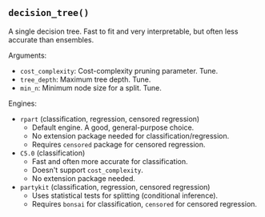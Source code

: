 ## `decision_tree()`

A single decision tree. Fast to fit and very interpretable, but often less accurate than ensembles.

Arguments:
* `cost_complexity`: Cost-complexity pruning parameter. Tune.
* `tree_depth`: Maximum tree depth. Tune.
* `min_n`: Minimum node size for a split. Tune.

Engines:
* `rpart` (classification, regression, censored regression)
    - Default engine. A good, general-purpose choice.
    - No extension package needed for classification/regression.
    - Requires `censored` package for censored regression.
* `C5.0` (classification)
    - Fast and often more accurate for classification.
    - Doesn't support `cost_complexity`.
    - No extension package needed.
* `partykit` (classification, regression, censored regression)
    - Uses statistical tests for splitting (conditional inference).
    - Requires `bonsai` for classification, `censored` for censored regression.

